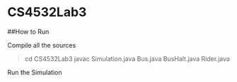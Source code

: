 # CS4532Lab3

##How to Run

Compile all the sources

> cd CS4532Lab3
> javac Simulation.java Bus.java BusHalt.java Rider.java

Run the Simulation

